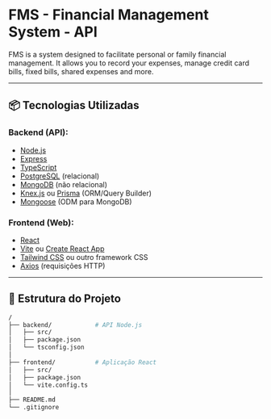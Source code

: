 # FMS - Financial Management System - API

FMS is a system designed to facilitate personal or family financial management. It allows you to record your expenses, manage credit card bills, fixed bills, shared expenses and more.

---

## 📦 Tecnologias Utilizadas

### Backend (API):
- [Node.js](https://nodejs.org/)
- [Express](https://expressjs.com/)
- [TypeScript](https://www.typescriptlang.org/)
- [PostgreSQL](https://www.postgresql.org/) (relacional)
- [MongoDB](https://www.mongodb.com/) (não relacional)
- [Knex.js](https://knexjs.org/) ou [Prisma](https://www.prisma.io/) (ORM/Query Builder)
- [Mongoose](https://mongoosejs.com/) (ODM para MongoDB)

### Frontend (Web):
- [React](https://reactjs.org/)
- [Vite](https://vitejs.dev/) ou [Create React App](https://create-react-app.dev/)
- [Tailwind CSS](https://tailwindcss.com/) ou outro framework CSS
- [Axios](https://axios-http.com/) (requisições HTTP)

---

## 🧱 Estrutura do Projeto

```bash
/
├── backend/            # API Node.js
│   ├── src/
│   ├── package.json
│   └── tsconfig.json
│
├── frontend/           # Aplicação React
│   ├── src/
│   ├── package.json
│   └── vite.config.ts
│
├── README.md
└── .gitignore